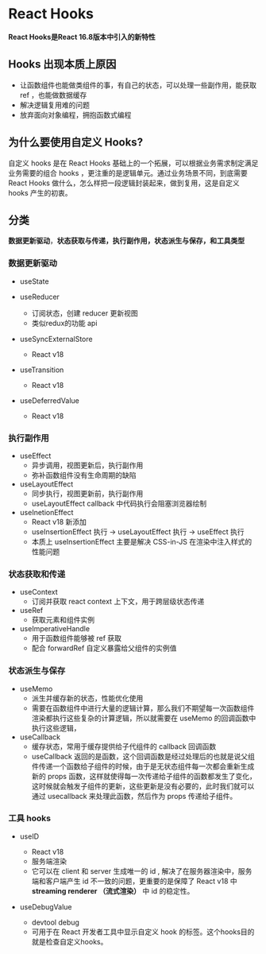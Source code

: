 # React Hooks

**React Hooks是React 16.8版本中引入的新特性**

## Hooks 出现本质上原因

* 让函数组件也能做类组件的事，有自己的状态，可以处理一些副作用，能获取 ref ，也能做数据缓存
* 解决逻辑复用难的问题
* 放弃面向对象编程，拥抱函数式编程

## **为什么要使用自定义 Hooks**?

自定义 hooks 是在 React Hooks 基础上的一个拓展，可以根据业务需求制定满足业务需要的组合 hooks ，更注重的是逻辑单元。通过业务场景不同，到底需要React Hooks 做什么，怎么样把一段逻辑封装起来，做到复用，这是自定义 hooks 产生的初衷。

## 分类

**数据更新驱动**，**状态获取与传递，执行副作用，状态派生与保存，和工具类型**

### 数据更新驱动

* useState
* useReducer

  * 订阅状态，创建 reducer 更新视图
  * 类似redux的功能 api
* useSyncExternalStore
  * React v18 

* useTransition
  * React v18 

* useDeferredValue
  * React v18 


### 执行副作用

* useEffect
  * 异步调用，视图更新后，执行副作用
  * 弥补函数组件没有生命周期的缺陷
* useLayoutEffect
  * 同步执行，视图更新前，执行副作用
  * useLayoutEffect callback 中代码执行会阻塞浏览器绘制
* useInetionEffect
  * React v18 新添加
  * useInsertionEffect 执行 -> useLayoutEffect 执行 -> useEffect 执行
  * 本质上 useInsertionEffect 主要是解决 CSS-in-JS 在渲染中注入样式的性能问题


### 状态获取和传递

* useContext
  * 订阅并获取 react context 上下文，用于跨层级状态传递
* useRef
  * 获取元素和组件实例
* useImperativeHandle
  * 用于函数组件能够被 ref 获取
  * 配合 forwardRef 自定义暴露给父组件的实例值

### 状态派生与保存

* useMemo
  * 派生并缓存新的状态，性能优化使用
  * 需要在函数组件中进行大量的逻辑计算，那么我们不期望每一次函数组件渲染都执行这些复杂的计算逻辑，所以就需要在 useMemo 的回调函数中执行这些逻辑，
* useCallback
  * 缓存状态，常用于缓存提供给子代组件的 callback 回调函数
  * useCallback 返回的是函数，这个回调函数是经过处理后的也就是说父组件传递一个函数给子组件的时候，由于是无状态组件每一次都会重新生成新的 props 函数，这样就使得每一次传递给子组件的函数都发生了变化，这时候就会触发子组件的更新，这些更新是没有必要的，此时我们就可以通过 usecallback 来处理此函数，然后作为 props 传递给子组件。

### 工具 hooks

* useID
  * React v18 
  * 服务端渲染
  * 它可以在 client 和 server 生成唯一的 id , 解决了在服务器渲染中，服务端和客户端产生 id 不一致的问题，更重要的是保障了 React v18 中 **streaming renderer （流式渲染）** 中 id 的稳定性。
  
* useDebugValue
  * devtool debug
  * 可用于在 React 开发者工具中显示自定义 hook 的标签。这个hooks目的就是检查自定义hooks。


